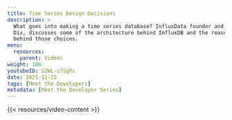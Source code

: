 ```yaml
---
title: Time Series Design Decisions
description: >
  What goes into making a time series database? InfluxData founder and CTO, Paul
  Dix, discusses some of the architecture behind InfluxDB and the reasoning
  behind those choices.
menu:
  resources:
    parent: Videos
weight: 106
youtubeID: S2WL-s7SgPs
date: 2021-11-22
tags: [Meet the Developers]
metadata: [Meet the Developer Series]
---
```


{{< resources/video-content >}}
